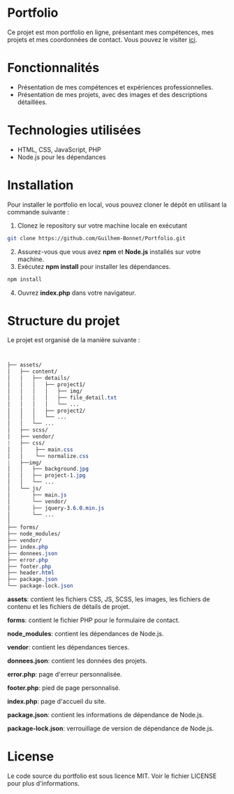 # Portfolio
Ce projet est mon portfolio en ligne, présentant mes compétences, mes projets et mes coordonnées de contact. Vous pouvez le visiter [ici](https://srvdreamer.fr).

# Fonctionnalités
- Présentation de mes compétences et expériences professionnelles.
- Présentation de mes projets, avec des images et des descriptions détaillées.

# Technologies utilisées
- HTML, CSS, JavaScript, PHP
- Node.js pour les dépendances

# Installation
Pour installer le portfolio en local, vous pouvez cloner le dépôt en utilisant la commande suivante :
1. Clonez le repository sur votre machine locale en exécutant 
```bash
git clone https://github.com/Guilhem-Bonnet/Portfolio.git
```
2. Assurez-vous que vous avez **npm** et **Node.js** installés sur votre machine.
3. Exécutez **npm install** pour installer les dépendances.
 ```bash
npm install
```
4. Ouvrez **index.php** dans votre navigateur.

# Structure du projet
Le projet est organisé de la manière suivante :

```css


├── assets/
│   ├── content/
│   │   ├── details/
│   │   │   ├── project1/
│   │   │   │   ├── img/
│   │   │   │   ├── file_detail.txt
│   │   │   │   └── ...
│   │   │   ├── project2/
│   │   │   └── ...
│   │   └── ...
│   ├── scss/
│   ├── vendor/
|   ├── css/
│   │    ├── main.css
│   │    └── normalize.css
|   ├──img/
│   │   ├── background.jpg
│   │   ├── project-1.jpg
│   │   └── ...
│   └── js/
│       ├── main.js
│       └── vendor/
│       ├── jquery-3.6.0.min.js
│       └── ...
│
├── forms/
├── node_modules/
├── vendor/
├── index.php
├── donnees.json
├── error.php
├── footer.php
├── header.html
├── package.json
└── package-lock.json

```
**assets**: contient les fichiers CSS, JS, SCSS, les images, les fichiers de contenu et les fichiers de détails de projet.

**forms**: contient le fichier PHP pour le formulaire de contact.

**node_modules**: contient les dépendances de Node.js.

**vendor**: contient les dépendances tierces.

**donnees.json**: contient les données des projets.

**error.php**: page d'erreur personnalisée.

**footer.php**: pied de page personnalisé.

**index.php**: page d'accueil du site.

**package.json**: contient les informations de dépendance de Node.js.

**package-lock.json**: verrouillage de version de dépendance de Node.js.

# License
Le code source du portfolio est sous licence MIT. Voir le fichier LICENSE pour plus d'informations.

